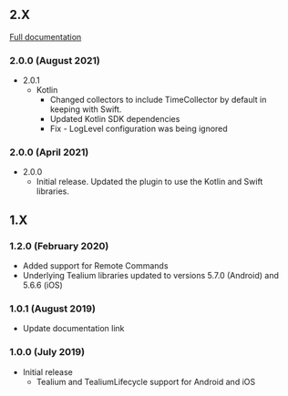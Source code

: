 ## 2.X 

[Full documentation](https://docs.tealium.com/platforms/flutter/install/)

### 2.0.0 (August 2021)

- 2.0.1
	- Kotlin 
        - Changed collectors to include TimeCollector by default in keeping with Swift.
        - Updated Kotlin SDK dependencies
        - Fix - LogLevel configuration was being ignored

### 2.0.0 (April 2021)

- 2.0.0
	- Initial release. Updated the plugin to use the Kotlin and Swift libraries.

## 1.X 

### 1.2.0 (February 2020)
* Added support for Remote Commands
* Underlying Tealium libraries updated to versions 5.7.0 (Android) and 5.6.6 (iOS) 

### 1.0.1 (August 2019)
* Update documentation link

### 1.0.0 (July 2019)
* Initial release
    - Tealium and TealiumLifecycle support for Android and iOS
